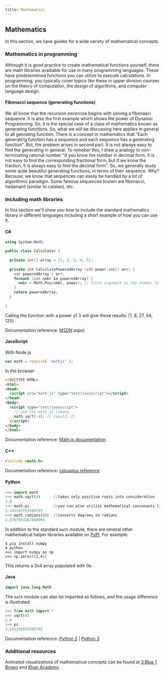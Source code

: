 ```yaml
---
title: Mathematics
---
```

## Mathematics

In this section, we have guides for a wide variety of mathematical concepts.

### Mathematics in programming

Although it is good practice to create mathematical functions yourself, there are math libraries availiable for use in many programming languages. These 
have predetermined functions you can utilize to execute calculations. In programming, you typically cover topics like these in upper division courses on
the theory of computation, the design of algorithms, and computer language design.

#### Fibonacci sequence (generating functions)
We all know that the recursion excercise begins with solving a fibonaaci sequence. It is also the first example which shows the power of Dynamic Programming. So, it is the special case of a class of mathematics known as generating functions. So, what we will be discussing here applies in general to all genrating function.
There is a concept in mathematics that "Each generating function has a sequence and each sequence has a generating function". But, the problem arises in second part. It is not always easy to find the generating in general. To remeber this, I draw a analogy to non-terminating rational number "If you know the number in decimal form, it is not easy to find the corresponding fractional form, but if we know the fraction, it is always easy to find the decimal form". So, we generally study some quite beautiful generating functions, in terms of their sequence. Why? Because, we know that sequences can easily be handled by a lot of algorithmic paradigm. Some famous sequences known are fibonacci, hadamard (similar to catalan), etc.

### Including math libraries
In this section we'll show you how to include the standard mathematics library in different languages including a short example of how you can use it.

#### C#
``` cs
using System.Math;

public class Calculator {
  
  private int[] array = {1, 2, 3, 4, 5};
  
  private int CalculatePoweredArray (int power,int[] arr) {
    var poweredArray = arr;
    foreach (int nmbr in poweredArray) {
      nmbr = Math.Pow(nmbr, power); // First argument is the number to be raised, second argument is the power
    }
    return poweredArray;
  }
  
}
```

Calling the function with a power of 3 will give these results:
[1, 8, 27, 64, 125]

Documentation reference: <a href='https://msdn.microsoft.com/en-us/library/system.math(v=vs.110' target='_blank' rel='nofollow'>MSDN</a>.aspx)

#### JavaScript
With Node.js
``` javascript
var math = require( 'mathjs' );
```

In the browser
``` html
<!DOCTYPE HTML>
<html>
<head>
  <script src="math.js" type="text/javascript"></script>
</head>
<body>
  <script type="text/javascript">
    // use the math.js libary
    math.sqrt(-4); // result: 2i
  </script>
</body>
</html>
```

Documentation reference: <a href='http://mathjs.org/docs/index.html' target='_blank' rel='nofollow'>Math.js documentation</a>

#### C++
``` cpp
#include <math.h>
```

Documentation reference: <a href='http://www.cplusplus.com/reference/cmath/' target='_blank' rel='nofollow'>cplusplus reference</a>

#### Python
``` python
>>> import math
>>> math.sqrt(9)      //takes only positive roots into consideration
3.0
>>> math.pi           //you can also utilize mathematical consonants like pi and e
3.141592653589793
>>> math.radians(90)  //converts degrees to radians
1.5707963267948966
```

In addition to the standard `math` module, there are several other mathematical helper libraries available on [PyPI](https://pypi.org/). For example:

```shell
$ pip install numpy
$ python
>>> import numpy as np
>>> np.zeros((3,4))
```
This returns a 3x4 array populated with 0s.

#### Java
```java
import java.lang.Math
```

The `math` module can also be imported as follows, and the usage difference is illustrated: 

```python
>>> from math import *
>>> sqrt(4)
2.0
>>> pi
3.141592653589793

```

Documentation reference: <a href='https://docs.python.org/2/library/math.html' target='_blank' rel='nofollow'>Python 2</a> | <a href='https://docs.python.org/3/library/math.html' target='_blank' rel='nofollow'>Python 3</a>

### Additional resources
Animated visualizations of mathematical concepts can be found at [3 Blue 1 Brown](http://www.3blue1brown.com/) and [Khan Academy](https://www.khanacademy.org/).

